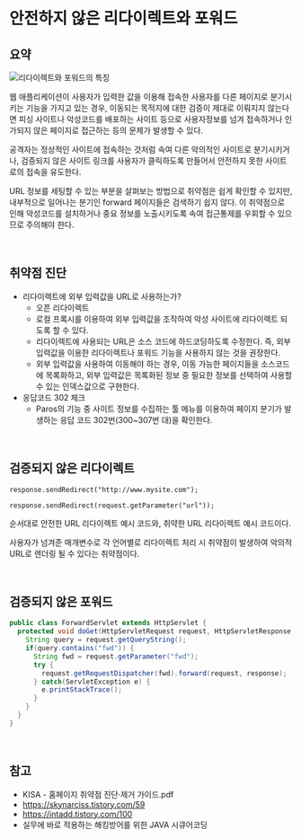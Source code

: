 # 안전하지 않은 리다이렉트와 포워드
## 요약
![리다이렉트와 포워드의 특징](https://i2sec.github.io/images/2017-03-30/2.png)

웹 애플리케이션이 사용자가 입력한 값을 이용해 접속한 사용자를 다른 페이지로 분기시키는 기능을 가지고 있는 경우, 이동되는 목적지에 대한 검증이 제대로 이뤄지지 않는다면 피싱 사이트나 악성코드를 배포하는 사이트 등으로 사용자정보를 넘겨 접속하거나 인가되지 않은 페이지로 접근하는 등의 문제가 발생할 수 있다.

공격자는 정상적인 사이트에 접속하는 것처럼 속여 다른 악의적인 사이트로 분기시키거나, 검증되지 않은 사이트 링크를 사용자가 클릭하도록 만들어서 안전하지 못한 사이트로의 접속을 유도한다.

URL 정보를 세팅할 수 있는 부분을 살펴보는 방법으로 취약점은 쉽게 확인할 수 있지만, 내부적으로 일어나는 분기인 forward 페이지들은 검색하기 쉽지 않다. 이 취약점으로 인해 악성코드를 설치하거나 중요 정보를 노출시키도록 속여 접근통제를 우회할 수 있으므로 주의해야 한다.

<br>

## 취약점 진단
- 리다이렉트에 외부 입력값을 URL로 사용하는가?
   - 오픈 리다이렉트
   - 로컬 프록시를 이용하여 외부 입력값을 조작하여 악성 사이트에 리다이렉트 되도록 할 수 있다.
   - 리다이렉트에 사용되는 URL은 소스 코드에 하드코딩하도록 수정한다. 즉, 외부 입력값을 이용한 리다이렉트나 포워드 기능을 사용하지 않는 것을 권장한다.
   - 외부 입력값을 사용하여 이동해야 하는 경우, 이동 가능한 페이지들을 소스코드에 목록화하고, 외부 입력값은 목록화된 정보 중 필요한 정보를 선택하여 사용할 수 있는 인덱스값으로 구현한다.
- 응답코드 302 체크
   - Paros의 기능 중 사이트 정보를 수집하는 툴 메뉴를 이용하여 페이지 분기가 발생하는 응답 코드 302번(300~307번 대)을 확인한다.

<br>

## 검증되지 않은 리다이렉트
`response.sendRedirect("http://www.mysite.com");`

`response.sendRedirect(request.getParameter("url"));`

순서대로 안전한 URL 리다이렉트 예시 코드와, 취약한 URL 리다이렉트 예시 코드이다.

사용자가 넘겨준 매개변수로 각 언어별로 리다이렉트 처리 시 취약점이 발생하여 악의적 URL로 렌더링 될 수 있다는 취약점이다.

<br>

## 검증되지 않은 포워드
```java
public class ForwardServlet extends HttpServlet {
  protected void doGet(HttpServletRequest request, HttpServletResponse response) throws ServletException, IOException {
    String query = request.getQueryString();
    if(query.contains("fwd")) {
      String fwd = request.getParameter("fwd");
      try {
        request.getRequestDispatcher(fwd).forward(request, response);
      } catch(ServletException e) {
        e.printStackTrace();
      }
    }
  }
}
```

<br>

## 참고
- KISA - 홈페이지 취약점 진단·제거 가이드.pdf
- <https://skynarciss.tistory.com/59>
- <https://intadd.tistory.com/100>
- 실무에 바로 적용하는 해킹방어를 위한 JAVA 시큐어코딩
